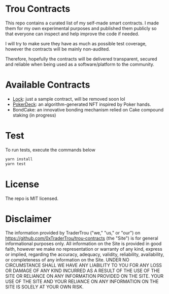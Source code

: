 # Trou Contracts

This repo contains a curated list of my self-made smart contracts. 
I made them for my own experimental purposes and published them publicly so that everyone can inspect and help improve the code if needed.

I will try to make sure they have as much as possible test coverage, however the contracts will be mainly non-audited. 

Therefore, hopefully the contracts will be delivered transparent, secured and reliable when being used as a software/platform to the community.

# Available Contracts

- [Lock](./contracts/Lock): just a sample contract, will be removed soon lol
- [PokerDeck](./contracts/PokerDeck): an algorithm-generated NFT inspired by Poker hands.
- BondCake: an innovative bonding mechanism relied on Cake compound staking (in progress)

# Test

To run tests, execute the commands below

```bash
yarn install
yarn test
```

# License

The repo is MIT licensed.


# Disclaimer

The information provided by TraderTrou ("we," "us," or "our") on https://github.com/0xTraderTrou/trou-contracts (the "Site") is for general informational purposes only. All information on the Site is provided in good faith, however we make no representation or warranty of any kind, express or implied, regarding the accuracy, adequacy, validity, reliability, availability, or completeness of any information on the Site. UNDER NO CIRCUMSTANCE SHALL WE HAVE ANY LIABILITY TO YOU FOR ANY LOSS OR DAMAGE OF ANY KIND INCURRED AS A RESULT OF THE USE OF THE SITE OR RELIANCE ON ANY INFORMATION PROVIDED ON THE SITE. YOUR USE OF THE SITE AND YOUR RELIANCE ON ANY INFORMATION ON THE SITE IS SOLELY AT YOUR OWN RISK.